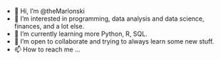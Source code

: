 - 👋 Hi, I’m @theMarlonski
- 👀 I’m interested in programming, data analysis and data science, finances, and a lot else.
- 🌱 I’m currently learning more Python, R, SQL. 
- 💞️ I’m open to collaborate and trying to always learn some new stuff.
- 📫 How to reach me ...

<!---
theMarlonski/theMarlonski is a ✨ special ✨ repository because its `README.md` (this file) appears on your GitHub profile.
You can click the Preview link to take a look at your changes.
--->
